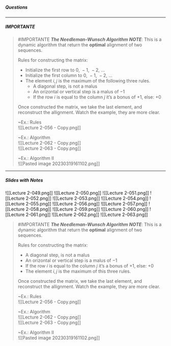 ##### Questions

---
##### IMPORTANTE

> #IMPORTANTE ***The Needleman-Wunsch Algorithm***
> ***NOTE***: This is a dynamic algorithm that return the **optimal** alignment of two sequences.
> 
> Rules for constructing the matrix:
> - Initialize the first row to $0 ,\ -1 ,\ -2 ,\ \ldots$
> - Initialize the first column to $0 ,\ -1 ,\ -2 ,\ \ldots$
> - The element $i,j$ is the maximum of the following three rules.
> 	- A diagonal step, is not a malus
> 	- An orizontal or vertical step is a malus of $-1$
> 	- If the row $i$ is equal to the column $j$ it’s a bonus of $+1$, else: $+0$
> 
> Once constructed the matrix, we take the last element, and reconstruct the allignment.
> Watch the example, they are more clear.
> 
> ~Ex.: Rules <br>![[Lecture 2-056 - Copy.png]]
> 
> ~Ex.: Algorithm <br>![[Lecture 2-062 - Copy.png]]<br>![[Lecture 2-063 - Copy.png]]
> 
> ~Ex.: Algorithm II <br>![[Pasted image 20230319161102.png]]


---
##### Slides with Notes
![[Lecture 2-049.png]] ![[Lecture 2-050.png]] ![[Lecture 2-051.png]] ![[Lecture 2-052.png]] ![[Lecture 2-053.png]] ![[Lecture 2-054.png]] ![[Lecture 2-055.png]] ![[Lecture 2-056.png]] ![[Lecture 2-057.png]] ![[Lecture 2-058.png]] ![[Lecture 2-059.png]] ![[Lecture 2-060.png]] ![[Lecture 2-061.png]] ![[Lecture 2-062.png]] ![[Lecture 2-063.png]]

> #IMPORTANTE ***The Needleman-Wunsch Algorithm***
> ***NOTE***: This is a dynamic algorithm that return the **optimal** alignment of two sequences.
> 
> Rules for constructing the matrix:
> - A diagonal step, is not a malus
> - An orizontal or vertical step is a malus of $-1$
> - If the row $i$ is equal to the column $j$ it’s a bonus of $+1$, else: $+0$
> - The element $i,j$ is the maximum of this three rules.
> 
> Once constructed the matrix, we take the last element, and reconstruct the allignment.
> Watch the example, they are more clear.
> 
> ~Ex.: Rules <br>![[Lecture 2-056 - Copy.png]]
> 
> ~Ex.: Algorithm <br>![[Lecture 2-062 - Copy.png]]<br>![[Lecture 2-063 - Copy.png]]
> 
> ~Ex.: Algorithm II <br>![[Pasted image 20230319161102.png]]
